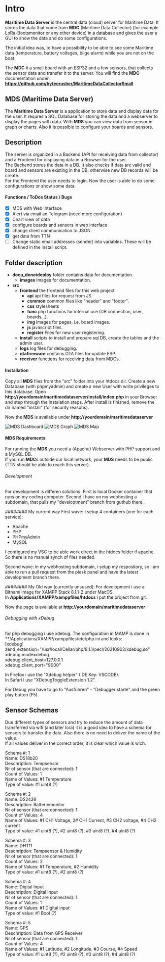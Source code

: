 # Intro
**Maritime Data Server** is the central data (cloud) server for Maritime Data. 
It stores the data that come from **MDC** (Maritime Data Collector) (for example LoRa-Bootsmonitor or any other device) in a database and gives the user a GUI to show the data and do some configurations.

The initial idea was, to have a possibility to be able to see some Maritime data (temperature, battery voltages, bilge alarm) while you are not on the boat.  

The **MDC** it a small board with an ESP32 and a few sensors, that collects the sensor data and transfer it to the server.
You will find the **MDC** documentation under **https://github.com/bytecrusher/MaritimeDataCollectorSmall**

## **MDS** (Maritime Data Server)

The **Maritime Data Server** is a application to store data and display data for the user.
It requres a SQL Database for storing the data and a webserver to display the pages with data.
With **MDS** you can view data from sensor in graph or charts.
Also it is possible to configure your boards and sensors.

## Description
The server is organized in a Backend (API for receiving data from collector) and a Frontend for displaying data in a Browser for the user.  
The Backend stores the data in a DB. It also checks if data are valid and board and sensors are existing in the DB, otherwise new DB records will be create.  
For the Frontend the user needs to login. Now the user is able to do some configurations or show some data.

#### Functions / ToDos Status / Bugs
- [x] MDS with Web interface
- [x] Alert via email an Telegram (need more configuration)
- [x] Chart view of data
- [x] configure boards and sensors in web interface
- [x] change client communication to JSON.
- [x] get data from TTN
- [ ] Change static email addresses (sender) into variables. These will be defined in the install script.

## Folder description

- **docu_donotdeploy** folder contains data for documentation.
     - **images** Images for documentation.
- **src**
     - **frontend** the frontend files for this web project
          - **api** api files for request from JS.
          - **common** common files like "header" and "footer".
          - **css** stylesheets
          - **func** php functions for internal use (DB connection, user, boards...).
          - **img** images for pages, i.e. board images.
          - **js** javascript files.
          - **register** Files for new user registering.
     - **install** scripts to install and prepare sql DB, create the tables and the admin user.
     - **logs** log files for debugging.
     - **otafirmware** contains OTA files for update ESP.
     - **receiver** functions for receiving data from MDCs.


#### Installation
Copy all **MDS** files from the "src" folder into your htdocs dir.
Create a new Database (with phpmyadmin) and create a new User with write privileges to this database.
Open **http://yourdomain/maritimedataserver/install/index.php** in your Browser and step through the instalation steps.
After install is finished, remove the dir named "install" (for security reasons).

Now the **MDS** is available under **http://yourdomain/maritimedataserver**

![MDS Dashboard](docu_donotdeploy/images/MDS_Dashboard.png)
![MDS Graph](docu_donotdeploy/images/MDS_Graph.png)
![MDS Map](docu_donotdeploy/images/MDS_Map.png)

#### MDS Requirements
For running the **MDS** you need a (Apache) Webserver with PHP support and a MySQL DB.  
If you run **MDC**s outside our local network, your **MDS** needs to be public (TTN should be able to reach this server).

###### Development
For development is differen solutions.
First is local Docker container that runs on my coding computer.
Second i have on my webhosting a subdomain, that pulls my "developtment" branch from guthub there.

######## My current way
First wave:
I setup 4 containers (one for each service):
- Apache
- PHP
- PHPmyAdmin
- MySQL

I configured my VSC to be able work direct in the htdocs folder if apache.
So there is no manual synch of files needed.

Second wave:
in my webhosting subdomain, i setup my respository, so i am able to run a pull request from the plesk panel and have tha latest development branch there.

######## My Old way (currently unsused):
For development i use a Bitnami image for XAMPP Stack 8.1.1-2 under MacOS.  
In **Applications/XAMPP/xamppfiles/htdocs** i put the project from git.

Now the page is available at **http://yourdomain/maritimedataserver**

###### Debugging with xDebug
for php debugging i use xdebug.
The configuration in MAMP is done in **/Applications/XAMPP/xamppfiles/etc/php.ini and looks:  
[xdebug]  
zend_extension="/usr/local/Cellar/php/8.1.1/pecl/20210902/xdebug.so"  
xdebug.mode=debug  
xdebug.client_host=127.0.0.1  
xdebug.client_port="9000"  

In Firefox i use the "Xdebug helper" (IDE Key: VSCODE).  
In Safari i use "XDebugToggleExtension 1.2".

For Debug you have to go to "Ausführen" - "Debugger starte" and the green play button (F5).

## Sensor Schemas
Due different types of sensors and try to reduce the amount of data transferred via wifi (and later lora) it is a good idea to have a schema for sensors to transfer the data.
Also there is no need to deliver the name of the value.  
If all values deliver in the correct order, it is clear which value is wich.

Schema #: 1  
Name: DS18b20  
Deschription: Tempsensor  
Nr of sensor (that are connected): 1  
Count of Values: 1  
Name of Values: #1 Temperature  
Type of value: #1 uint8 (?)  

Schema #: 2  
Name: DS2438  
Deschription: Batteriemonitor  
Nr of sensor (that are connected): 1  
Count of Values: 4  
Name of Values: #1 CH1 Voltage, 2# CH1 Current, #3 CH2 voltage, #4 CH2 current  
Type of value: #1 uint8 (?), #2 uint8 (?), #3 uint8 (?), #4 uint8 (?)  

Schema #: 3  
Name: DHT11  
Deschription: Tempsensor & Humidity  
Nr of sensor (that are connected): 1  
Count of Values: 2  
Name of Values: #1 Temperature, #2 Humidity  
Type of value: #1 uint8 (?), #2 uint8 (?)  

Schema #: 4  
Name: Digital Input  
Deschription: Digital Input  
Nr of sensor (that are connected): 1  
Count of Values: 1  
Name of Values: #1 Digital input  
Type of value: #1 Bool (?)  

Schema #: 5  
Name: GPS  
Deschription: Data from GPS Receiver  
Nr of sensor (that are connected): 1  
Count of Values: 4  
Name of Values: #1 Latitude, #2 Longitude, #3 Course, #4 Speed  
Type of value: #1 uint8 (?), #2 uint8 (?), #3 uint8 (?), #4 uint8 (?)  
